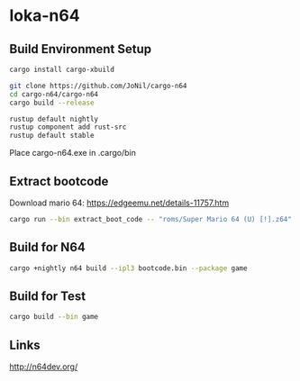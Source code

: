 # loka-n64

## Build Environment Setup

```bash
cargo install cargo-xbuild

git clone https://github.com/JoNil/cargo-n64
cd cargo-n64/cargo-n64
cargo build --release

rustup default nightly
rustup component add rust-src
rustup default stable
```

Place cargo-n64.exe in .cargo/bin

## Extract bootcode

Download mario 64: https://edgeemu.net/details-11757.htm

```bash
cargo run --bin extract_boot_code -- "roms/Super Mario 64 (U) [!].z64"
```

## Build for N64

```bash
cargo +nightly n64 build --ipl3 bootcode.bin --package game
```

## Build for Test

```bash
cargo build --bin game
```

## Links

http://n64dev.org/